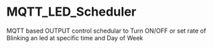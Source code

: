 # MQTT_LED_Scheduler
MQTT based OUTPUT control schedular to Turn ON/OFF or set rate of Blinking an led at specific time and Day of Week
